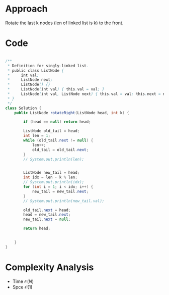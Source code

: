 # Approach

Rotate the last k nodes (len of linked list is k) to the front.

# Code

```java

/**
 * Definition for singly-linked list.
 * public class ListNode {
 *     int val;
 *     ListNode next;
 *     ListNode() {}
 *     ListNode(int val) { this.val = val; }
 *     ListNode(int val, ListNode next) { this.val = val; this.next = next; }
 * }
 */
class Solution {
    public ListNode rotateRight(ListNode head, int k) {

        if (head == null) return head;

        ListNode old_tail = head;
        int len = 1;
        while (old_tail.next != null) {
            len++;
            old_tail = old_tail.next;
        }
        // System.out.println(len);


        ListNode new_tail = head;
        int idx = len - k % len;
        // System.out.println(idx);
        for (int i = 1; i < idx; i++) {
            new_tail = new_tail.next;
        }
        // System.out.println(new_tail.val);

        old_tail.next = head;
        head = new_tail.next;
        new_tail.next = null;

        return head;

        
    }
}

```

# Complexity Analysis
- Time $\mathcal{O}(N)$
- Spce $\mathcal{O}(1)$